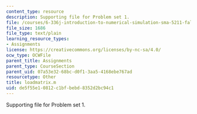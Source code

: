 ```yaml
---
content_type: resource
description: Supporting file for Problem set 1.
file: /courses/6-336j-introduction-to-numerical-simulation-sma-5211-fall-2003/de5f55e10812c1bfbebd8352d2bc94c1_loadmatrix.m
file_size: 1686
file_type: text/plain
learning_resource_types:
- Assignments
license: https://creativecommons.org/licenses/by-nc-sa/4.0/
ocw_type: OCWFile
parent_title: Assignments
parent_type: CourseSection
parent_uid: 07a53e32-68bc-d0f1-3aa5-4168ebe767ad
resourcetype: Other
title: loadmatrix.m
uid: de5f55e1-0812-c1bf-bebd-8352d2bc94c1
---
```

Supporting file for Problem set 1.